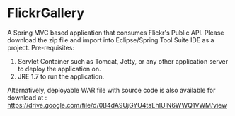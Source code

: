 # FlickrGallery
 
A Spring MVC based application that consumes Flickr's Public API. Please download the zip file and import into Eclipse/Spring Tool Suite IDE as a project. Pre-requisites:
1. Servlet Container such as Tomcat, Jetty, or any other application server to deploy the application on.
2. JRE 1.7 to run the application.

Alternatively, deployable WAR file with source code is also available for download at : 
https://drive.google.com/file/d/0B4dA9UjGYU4taEhIUlN6WWQ1VWM/view
